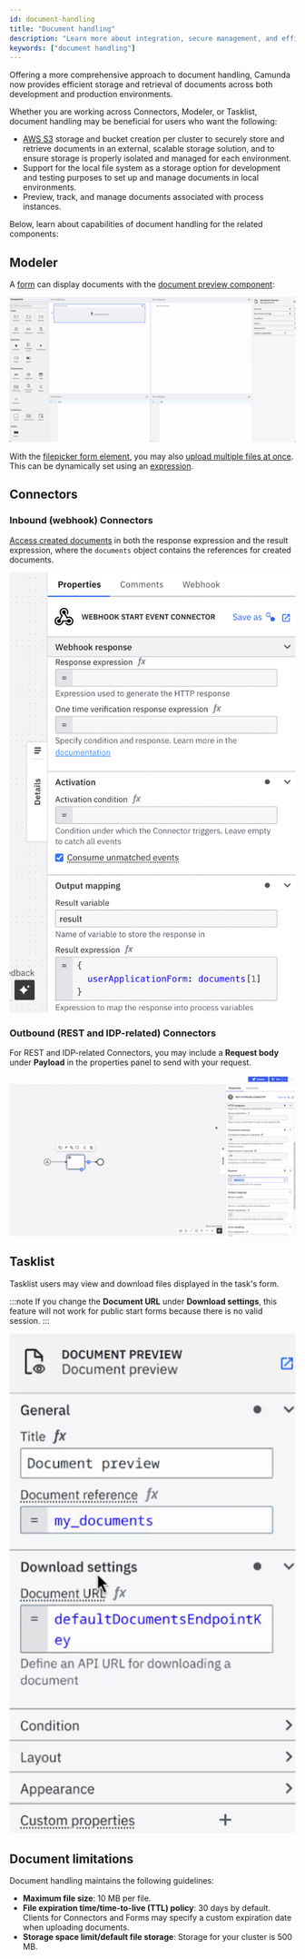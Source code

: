 ```yaml
---
id: document-handling
title: "Document handling"
description: "Learn more about integration, secure management, and efficient storage and retrieval of documents across development and production environments."
keywords: ["document handling"]
---
```


Offering a more comprehensive approach to document handling, Camunda now provides efficient storage and retrieval of documents across both development and production environments.

Whether you are working across Connectors, Modeler, or Tasklist, document handling may be beneficial for users who want the following:

- [AWS S3](https://aws.amazon.com/s3/) storage and bucket creation per cluster to securely store and retrieve documents in an external, scalable storage solution, and to ensure storage is properly isolated and managed for each environment.
- Support for the local file system as a storage option for development and testing purposes to set up and manage documents in local environments.
- Preview, track, and manage documents associated with process instances.

Below, learn about capabilities of document handling for the related components:

## Modeler

A [form](/components/modeler/forms/camunda-forms-reference.md) can display documents with the [document preview component](/components/modeler/forms/form-element-library/forms-element-library-document-preview.md):

![document preview for form](./assets/document-preview.png)

With the [filepicker form element](/components/modeler/forms/form-element-library/forms-element-library-filepicker.md), you may also [upload multiple files at once](/components/modeler/forms/form-element-library/forms-element-library-filepicker.md#configurable-properties). This can be dynamically set using an [expression](/components/modeler/feel/language-guide/feel-expressions-introduction.md).

## Connectors

### Inbound (webhook) Connectors

[Access created documents](/components/connectors/protocol/http-webhook.md) in both the response expression and the result expression, where the `documents` object contains the references for created documents.

![example payload inbound webhook connector](./assets/inbound-webhook-document.png)

### Outbound (REST and IDP-related) Connectors

For REST and IDP-related Connectors, you may include a **Request body** under **Payload** in the properties panel to send with your request.

![example REST configuration](./assets/rest-outbound-document.png)

## Tasklist

Tasklist users may view and download files displayed in the task's form.

:::note
If you change the **Document URL** under **Download settings**, this feature will not work for public start forms because there is no valid session.
:::

![document preview settings](./assets/document-preview-settings.png)

## Document limitations

Document handling maintains the following guidelines:

- **Maximum file size**: 10 MB per file.
- **File expiration time/time-to-live (TTL) policy**: 30 days by default. Clients for Connectors and Forms may specify a custom expiration date when uploading documents.
- **Storage space limit/default file storage**: Storage for your cluster is 500 MB.

